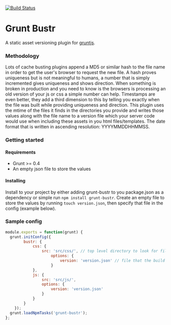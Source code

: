 [![Build Status](https://travis-ci.org/kmulvey/grunt-bustr.svg?branch=master)](https://travis-ci.org/kmulvey/grunt-bustr)

# Grunt Bustr

A static asset versioning plugin for [gruntjs](http://gruntjs.com/). 

### Methodology

Lots of cache busting plugins append a MD5 or similar hash to the file name in order to get the user's browser to request the new file. A hash proves uniqueness but is not meaningful to humans, a number that is simply incremented gives uniqueness and shows direction.  When something is broken in production and you need to know is the browsers is processing an old version of your js or css a simple number can help.  Timestamps are even better, they add a third dimension to this by telling you exactly when the file was built while providing uniqueness and direction.  This plugin uses the mtime of the files it finds in the directories you provide and writes those values along with the file name to a version file which your server code would use when including these assets in you html files/templates.  The date format that is written in ascending resolution: YYYYMMDDHHMMSS.

### Getting started

#### Requirements

* Grunt >= 0.4
* An empty json file to store the values

#### Installing

Install to your project by either adding grunt-bustr to you package.json as a dependency or simple run `npm install grunt-bustr`.  Create an empty file to store the values by running `touch version.json`, then specify that file in the config (example below).



### Sample config

```javascript
module.exports = function(grunt) {
  grunt.initConfig({
		bustr: {
			css: {
				src: 'src/css/', // top level directory to look for files
					options: {
						version: 'version.json' // file that the build values will be written to
					}
			},
			js: {
				src: 'src/js/',
				options: {
					version: 'version.json'
				}
			}
		}
	});
  grunt.loadNpmTasks('grunt-bustr');
};
```
